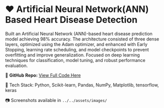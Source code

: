 # ❤️ Artificial Neural Network(ANN) Based Heart Disease Detection

Built an Artificial Neural Network (ANN)-based heart disease prediction model achieving 98% accuracy. The architecture consisted of three dense layers, optimized using the Adam optimizer, and enhanced with Early Stopping, learning rate scheduling, and model checkpoints to prevent overfitting and improve generalization. Focused on deep learning techniques for classification, model tuning, and robust performance evaluation.

🔗 **GitHub Repo:** [View Full Code Here](https://github.com/jeetmajumder/supervised-heart-disease-detection)

📌 Tech Stack: Python, Scikit-learn, Pandas, NumPy, Matplotlib, tensorflow, keras

📷 Screenshots available in `../../assets/images/`

